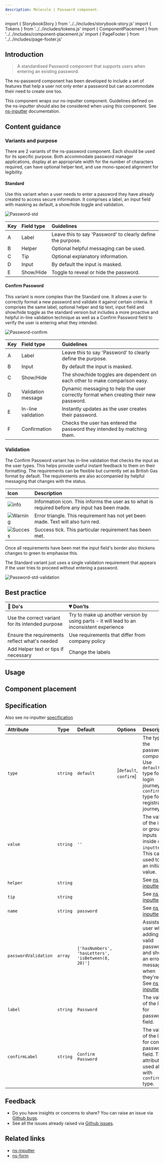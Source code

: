 ```yaml
---
description: Molecule | Password component.
---
```


import { StorybookStory } from '../../includes/storybook-story.js'
import { Tokens } from '../../includes/tokens.js'
import { ComponentPlacement } from '../../includes/component-placement.js'
import { PageFooter } from '../../includes/page-footer.js'

## Introduction

> A standardised Password component that supports users when entering an existing password.

The ns-password component has been developed to include a set of features that help a user not only enter a password but can accommodate their need to create one too.

This component wraps our ns-inputter component. Guidelines defined on the ns-inputter should also be considered when using this component. See [ns-inputter](components/ns-inputter.md) documentation.

## Content guidance

### Variants and purpose

There are 2 variants of the ns-password component. Each should be used for its specific purpose. Both accommodate password manager applications, display at an appropriate width for the number of characters required, can have optional helper text, and use mono-spaced alignment for legibility.

#### Standard

Use this variant when a user needs to enter a password they have already created to access secure information. It comprises a label, an input field with masking as default, a show/hide toggle and validation.

![Password-std](https://user-images.githubusercontent.com/78355810/126153157-0bfffd4e-1784-4c01-b833-0e67331b3be5.png)

| Key | Field type | Guidelines
| :--- | :--- | :--- |
| A | Label | Leave this to say 'Password' to clearly define the purpose. |
| B | Helper | Optional helpful messaging can be used. |
| C | Tip | Optional explanatory information. |
| D | Input | By default the input is masked. |
| E | Show/Hide | Toggle to reveal or hide the password. |

#### Confirm Password

This variant is more complex than the Standard one. It allows a user to correctly format a new password and validate it against certain criteria. It comprises the same label, optional helper and tip text, input field and show/hide toggle as the standard version but includes a more proactive and helpful in-line validation technique as well as a Confirm Password field to verify the user is entering what they intended.

![Password-confirm](https://user-images.githubusercontent.com/78355810/126155401-e201c17c-37f2-4059-8813-7e9ba09d8cda.png)

| Key | Field type | Guidelines
| :--- | :--- | :--- |
| A | Label | Leave this to say 'Password' to clearly define the purpose. |
| B | Input | By default the input is masked. |
| C | Show/Hide | The show/hide toggles are dependent on each other to make comparison easy. |
| D | Validation message | Dynamic messaging to help the user correctly format when creating their new password. |
| E | In-line validation | Instantly updates as the user creates their password. |
| F | Confirmation | Checks the user has entered the password they intended by matching them. |




### Validation
The Confirm Password variant has in-line validation that checks the input as the user types. This helps provide useful instant feedback to them on their formatting. The requirements can be flexible but currently set as British Gas format by default. The requirements are also accompanied by helpful messaging that changes with the status. 

| Icon | Description |
| :--- | :--- |
| ![info](https://user-images.githubusercontent.com/78355810/126149341-4c6f21b9-6a36-4e3f-a29d-767f80ef8a50.png) | Information icon. This informs the user as to what is required before any input has been made. |
| ![Warning](https://user-images.githubusercontent.com/78355810/126148961-8ecedebd-caa5-495b-b7ab-d471755c1c86.png) | Error triangle. This requirement has not yet been made. Text will also turn red. |
| ![Success](https://user-images.githubusercontent.com/78355810/126149531-27d58a37-ed46-481b-8bf2-f29613f43fb8.png) | Success tick. This particular requirement has been met. |

Once all requirements have been met the input field's border also thickens changes to green to emphasise this. 

The Standard variant just uses a single validation requirement that appears if the user tries to proceed without entering a password.

![Password-std-validation](https://user-images.githubusercontent.com/78355810/126150535-6bd7c22e-35e2-4f50-9010-3db128d1ddba.png)

## Best practice

| 💚 Do's | 💔 Don'ts |
| :--- | :--- |
| Use the correct variant for its intended purpose | Try to make up another version by using parts - it will lead to an inconsistent experience |
| Ensure the requirements reflect what's needed | Use requirements that differ from company policy |
| Add Helper text or tips if necessary | Change the labels |




## Usage

<StorybookStory story="form-components-ns-password--standard"></StorybookStory>

## Component placement

<ComponentPlacement component="ns-password" parentComponents="ns-form,ns-fieldset"></ComponentPlacement>

## Specification

Also see ns-inputter [specification](components/ns-inputter.md#specification)

| Attribute | Type | Default | Options | Description |
| :--- | :--- | :--- | :--- | :--- |
| `type` |  `string`  | `default` | [`default`, `confirm`] | The type of the password component. Use `default` type for login journey and `confirm` type for registration journey. |
| `value`   | `string` | `''` |  | The value of the input or group of inputs inside `ns-inputter`. This can be used to add an initial value. |
| `helper` | `string` |  |  | See [ns-inputter](components/ns-inputter.md#specification). |
| `tip` | `string` |  |  | See [ns-inputter](components/ns-inputter.md#specification). |
| `name` | `string` | `password` |  | See [ns-inputter](components/ns-inputter.md#specification). |
| `passwordValidation` | `array` | `['hasNumbers', 'hasLetters', 'isBetween(8, 20)']` | |  Assists a user when adding a valid password and shows an error message when they're not. See [ns-inputter](components/ns-inputter.md#validation)
| `label` |  `string`  | `Password` |  | The value of the label for password field. |
| `confirmLabel` |  `string`  | `Confirm Password` |  | The value of the label for confirm password field. This attribute is used along with `confirm` type. |

<Tokens component="password"></Tokens>

## Feedback

* Do you have insights or concerns to share? You can raise an issue via [Github bugs](https://github.com/ConnectedHomes/nucleus/issues/new?assignees=&labels=Bug&template=a--bug-report.md&title=[bug]%20[ns-password]).
* See all the issues already raised via [Github issues](https://github.com/connectedHomes/nucleus/issues?utf8=%E2%9C%93&q=is%3Aopen+is%3Aissue+label%3ABug+[ns-password]).

<PageFooter></PageFooter>

## Related links

* [ns-inputter](components/ns-inputter.md)
* [ns-form](components/ns-fieldset.md)

